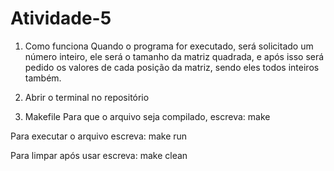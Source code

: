 # Atividade-5

1. Como funciona
Quando o programa for executado, será solicitado um número inteiro, ele será o tamanho da matriz quadrada, e após isso será pedido os valores de cada posição da matriz, sendo eles todos inteiros também.


2. Abrir o terminal no repositório

3. Makefile
Para que o arquivo seja compilado, escreva:
  make
  
  Para executar o arquivo escreva:
  make run
  
  Para limpar após usar escreva:
  make clean
